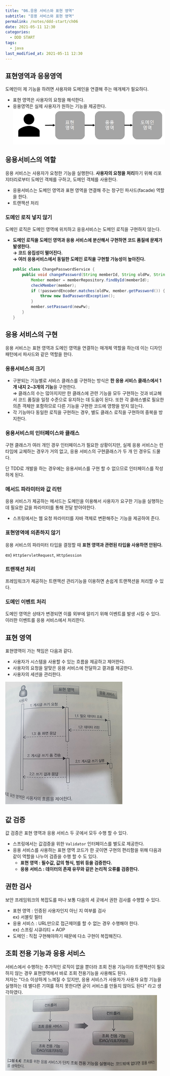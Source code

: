 ```yaml
---
title: "06.응용 서비스와 표현 영역"
subtitle: "응용 서비스와 표현 영역"
permalink: /notes/ddd-start/ch06
date: 2021-05-11 12:30
categories:
  - DDD START
tags:
  - java
last_modified_at: 2021-05-11 12:30
---
```

## 표현영역과 응용영역

도메인이 제 기능을 하려면 사용자와 도메인을 연결해 주는 매개체가 필요하다.

- 표현 영역은 사용자의 요청을 해석한다.
- 응용영역은 실제 사용자가 원하는 기능을 제공한다.
![image6-1.png](/assets/images/posts/ddd-start/image6-1.png)

## 응용서비스의 역할

응용 서비스는 사용자가 요청한 기능을 실행한다. **사용자의 요청을 처리**하기 위해 리포지터리로부터 도메인 객체를 구하고, 도메인 객체를 사용한다. 

- 응용서비스는 도메인 영역과 표현 영역을 연결해 주는 창구인 파사드(facade) 역할을 한다.
- 트랜잭션 처리

### 도메인 로직 넣지 않기

도메인 로직은 도메인 영역에 위치하고 응응서비스는 도메인 로직을 구현하지 않는다.

- **도메인 로직을 도메인 영역과 응용 서비스에 분산해서 구현하면 코드 품질에 문제가 발생한다.  
→ 코드 응집성이 떨어진다.  
→ 여러 응용서비스에서 동일한 도메인 로직을 구현할 가능성이 높아진다.**

    ```java
    public class ChangePasswordService {
    	public void changePassword(String memberId, String oldPw, String newPw) {
    		Member member = memberRepository.findById(memberId);
    		checkMember(member);
    		if (!passwordEncoder.matches(oldPw, member.getPassword()) {
    			throw new BadPasswordException();
    		}
    		member.setPassword(newPw);
    	}
    }
    ```

## 응용 서비스의 구현

응용 서비스는 표현 영역과 도메인 영역을 연결하는 매개체 역할을 하는데 이는 디자인 패턴에서 파사드와 같은 역할을 한다.

### 응용서비스의 크기

- 구분되는 기능별로 서비스 클래스를 구현하는 방식은 **한 응용 서비스 클래스에서 1개 내지 2~3개의 기능**을 구현한다.  
⇒ 클래스의 수는 많아지지만 한 클래스에 관련 기능을 모두 구현하는 것과 비교해서 코드 품질을 일정 수준으로 유지하는 데 도움이 된다. 또한 각 클래스별로 필요한 의존 객체만 포함하므로 다른 기능을 구현한 코드에 영향을 받지 않는다.
- 각 기능마다 동일한 로직을 구현하는 경우, 별도 클래스 로직을 구현하여 중복을 방지한다.

### 응용서비스의 인터페이스와 클래스

구현 클래스가 여러 개인 경우 인터페이스가 필요한 상황이지만, 실제 응용 서비스는 런타임에 교체하는 경우가 거의 없고, 응용 서비스의 구현클래스가 두 개 인 경우도 드물다.

단 TDD로 개발을 하는 경우에는 응용서비스를 구현 할 수 없으므로 인터페이스를 작성하게 된다.

### 메서드 파라미터와 값 리턴

응용 서비스가 제공하는 메서드는 도메인을 이용해서 사용자가 요구한 기능을 실행하는 데 필요한 값을 파라미터를 통해 전달 받아야한다.

- 스프링에서는 웹 요청 파라미터를 자바 객체로 변환해주는 기능을 제공하여 준다.

### 표현영역에 의존하지 않기

응용 서비스의 파라미터 타입을 결정할 때 **표현 영역과 관련된 타입을 사용하면 안된다.**

ex) `HttpServletRequest`, `HttpSession`

### 트랜잭션 처리

프레임워크가 제공하는 트랜잭션 관리기능을 이용하면 손쉽게 트랜잭션을 처리할 수 있다.

### 도메인 이벤트 처리

도메인 영역은 상태가 변경되면 이를 외부에 알리기 위해 이벤트를 발생 시킬 수 있다. 이러한 이벤트를 응용 서비스에서 처리한다.

## 표현 영역

표현영역이 가는 책임은 다음과 같다.

- 사용자가 시스템을 사용할 수 있는 흐름을 제공하고 제어한다.
- 사용자의 요청을 알맞은 응용 서비스에 전달하고 결과를 제공한다.
- 사용자의 세션을 관리한다.

![image6-2.png](/assets/images/posts/ddd-start/image6-2.png)

## 값 검증

값 검증은 표현 영역과 응용 서비스 두 곳에서 모두 수행 할 수 있다.

- 스프링에서는 값검증을 위한 `Validator` 인터페이스를 별도로 제공한다.
- 응용 서비스를 사용하는 표현 영역 코드가 한 곳이면 구현의 편리함을 위해 다음과 같이 역할을 나누어 검증을 수행 할 수 도 있다.
    - **표현 영역 : 필수값, 값의 형식, 범위 등을 검증한다.**
    - **응용 서비스 : 데이터의 존재 유무와 같은 논리적 오류를 검증한다.**

## 권한 검사

보안 프레임워크의 복잡도를 떠나 보통 다음의 세 곳에서 권한 검사를 수행할 수 있다.

- 표현 영역 : 인증된 사용자인지 아닌 지 여부를 검사  
ex) 서블릿 필터
- 응용 서비스 : URL만으로 접근제어를 할 수 없는 경우 수행해야 한다.  
ex) 스프링 시큐리티 + AOP
- 도메인 : 직접 구현해야하기 때문에 다소 구현이 복잡해진다.

## 조회 전용 기능과 응용 서비스

서비스에서 수행하는 추가적인 로직이 없을 뿐더라 조회 전용 기능이라 트랜잭션이 필요하지 않는 경우 표현영역에서 바로 조회 전용기능을 사용해도 된다.  
저자는 "다소 이상하게 느껴질 수 있지만, 응용 서비스가 사용자가 사용자 요청 기능을 실행하는 데 별다른 기여를 하지 못한다면 굳이 서비스를 만들지 않아도 된다" 라고 생각하였다.
![image6-4.png](/assets/images/posts/ddd-start/image6-4.png)